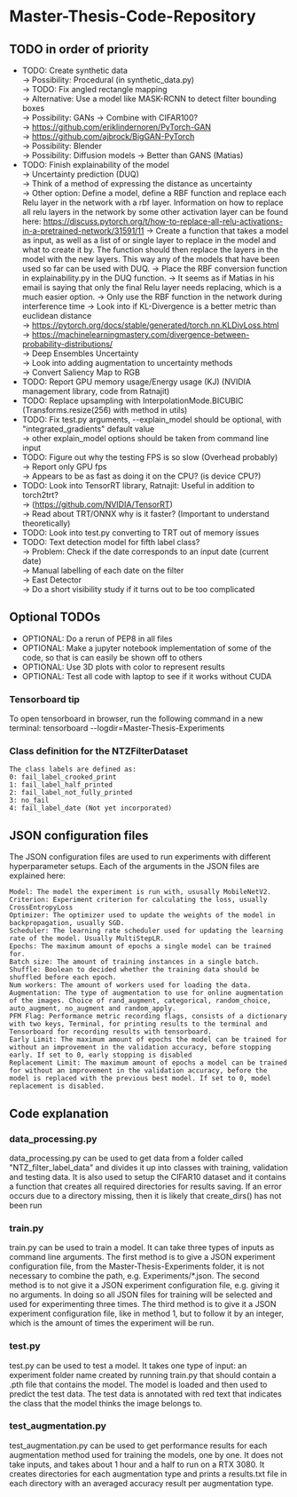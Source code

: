 # Master-Thesis-Code-Repository

## TODO in order of priority
* TODO: Create synthetic data  
       -> Possibility: Procedural (in synthetic_data.py)  
            -> TODO: Fix angled rectangle mapping  
            -> Alternative: Use a model like MASK-RCNN to detect filter bounding boxes  
       -> Possibility: GANs -> Combine with CIFAR100?  
            -> https://github.com/eriklindernoren/PyTorch-GAN  
            -> https://github.com/ajbrock/BigGAN-PyTorch  
       -> Possibility: Blender  
       -> Possibility: Diffusion models  -> Better than GANS (Matias)
* TODO: Finish explainability of the model  
      -> Uncertainty prediction (DUQ)  
          -> Think of a method of expressing the distance as uncertainty  
                -> Other option: Define a model, define a RBF function and replace each Relu layer in the network with a rbf layer.
                Information on how to replace all relu layers in the network by some other activation layer can be found here:
                https://discuss.pytorch.org/t/how-to-replace-all-relu-activations-in-a-pretrained-network/31591/11
                -> Create a function that takes a model as input, as well as a list of or single layer to replace in the model
                and what to create it by. The function should then replace the layers in the model with the new layers.
                This way any of the models that have been used so far can be used with DUQ. -> Place the RBF conversion function in explainability.py in the DUQ function.
                -> It seems as if Matias in his email is saying that only the final Relu layer needs replacing, which is a much easier option.
                -> Only use the RBF function in the network during interference time
          -> Look into if KL-Divergence is a better metric than euclidean distance  
              -> https://pytorch.org/docs/stable/generated/torch.nn.KLDivLoss.html  
              -> https://machinelearningmastery.com/divergence-between-probability-distributions/  
      -> Deep Ensembles Uncertainty    
      -> Look into adding augmentation to uncertainty methods  
      -> Convert Saliency Map to RGB  
* TODO: Report GPU memory usage/Energy usage (KJ) (NVIDIA management library, code from Ratnajit)  
* TODO: Replace upsampling with InterpolationMode.BICUBIC (Transforms.resize(256) with method in utils)
* TODO: Fix test.py arguments, --explain_model should be optional, with "integrated_gradients" default value  
      -> other explain_model options should be taken from command line input           
* TODO: Figure out why the testing FPS is so slow (Overhead probably)  
      -> Report only GPU fps  
      -> Appears to be as fast as doing it on the CPU? (is device CPU?)  
* TODO: Look into TensorRT library, Ratnajit: Useful in addition to torch2trt?  
      -> (https://github.com/NVIDIA/TensorRT)  
      -> Read about TRT/ONNX why is it faster? (Important to understand theoretically)  
* TODO: Look into test.py converting to TRT out of memory issues   
* TODO: Text detection model for fifth label class?  
      -> Problem: Check if the date corresponds to an input date (current date)  
      -> Manual labelling of each date on the filter  
      -> East Detector  
      -> Do a short visibility study if it turns out to be too complicated  

## Optional TODOs
* OPTIONAL: Do a rerun of PEP8 in all files 
* OPTIONAL: Make a jupyter notebook implementation of some of the code, so that is can easily be shown off to others  
* OPTIONAL: Use 3D plots with color to represent results     
* OPTIONAL: Test all code with laptop to see if it works without CUDA  

### Tensorboard tip

To open tensorboard in browser, run the following command in a new terminal: tensorboard --logdir=Master-Thesis-Experiments


### Class definition for the NTZFilterDataset

    The class labels are defined as:
    0: fail_label_crooked_print
    1: fail_label_half_printed
    2: fail_label_not_fully_printed
    3: no_fail
    4: fail_label_date (Not yet incorporated)

## JSON configuration files

The JSON configuration files are used to run experiments with different hyperparameter setups. Each of the arguments in the JSON files are explained here:

    Model: The model the experiment is run with, ususally MobileNetV2.
    Criterion: Experiment criterion for calculating the loss, usually CrossEntropyLoss
    Optimizer: The optimizer used to update the weights of the model in backpropagation, usually SGD.
    Scheduler: The learning rate scheduler used for updating the learning rate of the model. Usually MultiStepLR.
    Epochs: The maximum amount of epochs a single model can be trained for.
    Batch size: The amount of training instances in a single batch.
    Shuffle: Boolean to decided whether the training data should be shuffled before each epoch.
    Num workers: The amount of workers used for loading the data.
    Augmentation: The type of augmentation to use for online augmentation of the images. Choice of rand_augment, categorical, random_choice, auto_augment, no_augment and random_apply.
    PFM Flag: Performance metric recording flags, consists of a dictionary with two keys, Terminal, for printing results to the terminal and Tensorboard for recording results with tensorboard.
    Early Limit: The maximum amount of epochs the model can be trained for without an improvement in the validation accuracy, before stopping early. If set to 0, early stopping is disabled
    Replacement Limit: The maximum amount of epochs a model can be trained for without an improvement in the validation accuracy, before the model is replaced with the previous best model. If set to 0, model replacement is disabled.

## Code explanation

### data_processing.py

data_processing.py can be used to get data from a folder called "NTZ_filter_label_data" and divides it up into classes with training, validation and testing data. It is also used to setup the CIFAR10 dataset and it contains a function that creates all required directories for results saving. If an error occurs due to a directory missing, then it is likely that create_dirs() has not been run

### train.py

train.py can be used to train a model. It can take three types of inputs as command line arguments. The first method is to give a JSON experiment configuration file, from the Master-Thesis-Experiments folder, it is not necessary to combine the path, e.g. Experiments/*.json. The second method is to not give it a JSON experiment configuration file, e.g. giving it no arguments. In doing so all JSON files for training will be selected and used for experimenting three times. The third method is to give it a JSON experiment configuration file, like in method 1, but to follow it by an integer, which is the amount of times the experiment will be run.

### test.py

test.py can be used to test a model. It takes one type of input: an experiment folder name created by running train.py that should contain a .pth file that contains the model. The model is loaded and then used to predict the test data. The test data is annotated with red text that indicates the class that the model thinks the image belongs to.

### test_augmentation.py

test_augmentation.py can be used to get performance results for each augmentation method used for training the models, one by one. It does not take inputs, and takes about 1 hour and a half to run on a RTX 3080. It creates directories for each augmentation type and prints a results.txt file in each directory with an averaged accuracy result per augmentation type.
